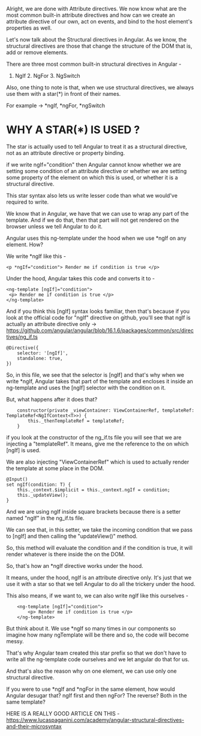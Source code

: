 Alright, we are done with Attribute directives. We now know what are the most common built-in attribute directives and how can we create an attribute directive of our own, act on events, and bind to the host element's properties as well.

Let's now talk about the Structural directives in Angular. As we know, the structural directives are those that change the structure of the DOM that is, add or remove elements.

There are three most common built-in structural directives in Angular - 

1. NgIf 2. NgFor 3. NgSwitch

Also, one thing to note is that, when we use structural directives, we always use them with a star(*) in front of their names.

For example -> *ngIf, *ngFor, *ngSwitch

# WHY A STAR(*) IS USED ?

The star is actually used to tell Angular to treat it as a structural directive, not as an attribute directive or property binding.

if we write ngIf="condition" then Angular cannot know whether we are setting some condition of an attribute directive or whether we are setting some property of the element on which this is used, or whether it is a structural directive.

This star syntax also lets us write lesser code than what we would've required to write.

We know that in Angular, we have <ng-template> that we can use to wrap any part of the template. And if we do that, then that part will not get rendered on the browser unless we tell Angular to do it.

Angular uses this ng-template under the hood when we use *ngIf on any element. How?

We write *ngIf like this -

    <p *ngIf="condition"> Render me if condition is true </p>

Under the hood, Angular takes this code and converts it to -

    <ng-template [ngIf]="condition">
     <p> Render me if condition is true </p>
    </ng-template>

And if you think this [ngIf] syntax looks familiar, then that's because if you look at the official code for "ngIf" directive on github, you'll see that ngIf is actually an attribute directive only -> https://github.com/angular/angular/blob/16.1.6/packages/common/src/directives/ng_if.ts

    @Directive({
        selector: '[ngIf]',
        standalone: true,
    })

So, in this file, we see that the selector is [ngIf] and that's why when we write *ngIf, Angular takes that part of the template and encloses it inside an ng-template and uses the [ngIf] selector with the condition on it.

But, what happens after it does that?

        constructor(private _viewContainer: ViewContainerRef, templateRef: TemplateRef<NgIfContext<T>>) {
            this._thenTemplateRef = templateRef;
        }

if you look at the constructor of the ng_if.ts file you will see that we are injecting a "templateRef". It means, give me the reference to the <ng-template> on which [ngIf] is used. 

We are also injecting "ViewContainerRef" which is used to actually render the template at some place in the DOM.

    @Input()
    set ngIf(condition: T) {
        this._context.$implicit = this._context.ngIf = condition;
        this._updateView();
    }

And we are using ngIf inside square brackets because there is a setter named "ngIf" in the ng_if.ts file.

We can see that, in this setter, we take the incoming condition that we pass to [ngIf] and then calling the "updateView()" method.

So, this method will evaluate the condition and if the condition is true, it will render whatever is there inside the <ng-template> on the DOM.

So, that's how an *ngIf directive works under the hood.

It means, under the hood, ngIf is an attribute directive only. It's just that we use it with a star so that we tell Angular to do all the <ng-template> trickery under the hood.

This also means, if we want to, we can also write ngIf like this ourselves - 

        <ng-template [ngIf]="condition">
            <p> Render me if condition is true </p>
        </ng-template>


But think about it. We use *ngIf so many times in our components so imagine how many ngTemplate will be there and so, the code will become messy.

That's why Angular team created this star prefix so that we don't have to write all the ng-template code ourselves and we let angular do that for us.

And that's also the reason why on one element, we can use only one structural directive.

If you were to use *ngIf and *ngFor in the same element, how would Angular desugar that? ngIf first and then ngFor? The reverse? Both in the same template?

HERE IS A REALLY GOOD ARTICLE ON THIS - https://www.lucaspaganini.com/academy/angular-structural-directives-and-their-microsyntax

